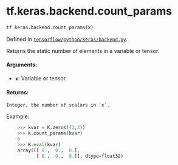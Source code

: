 <div itemscope itemtype="http://developers.google.com/ReferenceObject">
<meta itemprop="name" content="tf.keras.backend.count_params" />
<meta itemprop="path" content="Stable" />
</div>

# tf.keras.backend.count_params

``` python
tf.keras.backend.count_params(x)
```



Defined in [`tensorflow/python/keras/backend.py`](https://www.tensorflow.org/code/tensorflow/python/keras/backend.py).

Returns the static number of elements in a variable or tensor.

#### Arguments:

* <b>`x`</b>: Variable or tensor.


#### Returns:

    Integer, the number of scalars in `x`.

Example:
```python
    >>> kvar = K.zeros((2,3))
    >>> K.count_params(kvar)
    6
    >>> K.eval(kvar)
    array([[ 0.,  0.,  0.],
           [ 0.,  0.,  0.]], dtype=float32)
```